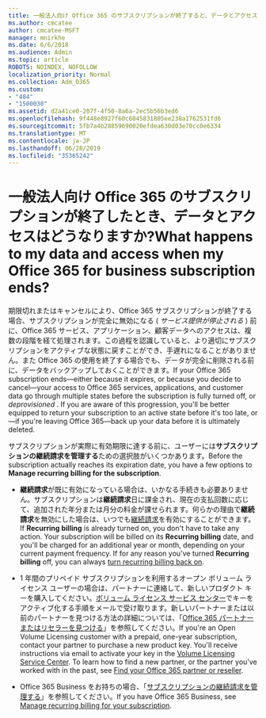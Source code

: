 ```yaml
---
title: 一般法人向け Office 365 のサブスクリプションが終了すると、データとアクセスはどうなりますか?
ms.author: cmcatee
author: cmcatee-MSFT
manager: mnirkhe
ms.date: 6/6/2018
ms.audience: Admin
ms.topic: article
ROBOTS: NOINDEX, NOFOLLOW
localization_priority: Normal
ms.collection: Adm_O365
ms.custom:
- "484"
- "1500030"
ms.assetid: d2a41ce0-207f-4f50-8a6a-2ec5b56b3ed6
ms.openlocfilehash: 9f448e8927f60c6045831805ee238a1762531fd6
ms.sourcegitcommit: 5fb7a4b28859690020efdea630d03e70cc0e6334
ms.translationtype: MT
ms.contentlocale: ja-JP
ms.lasthandoff: 06/28/2019
ms.locfileid: "35365242"
---
```

# <a name="what-happens-to-my-data-and-access-when-my-office-365-for-business-subscription-ends"></a><span data-ttu-id="35332-102">一般法人向け Office 365 のサブスクリプションが終了したとき、データとアクセスはどうなりますか?</span><span class="sxs-lookup"><span data-stu-id="35332-102">What happens to my data and access when my Office 365 for business subscription ends?</span></span>

<span data-ttu-id="35332-p101">期限切れまたはキャンセルにより、Office 365 サブスクリプションが終了する場合、サブスクリプションが完全に無効になる ( *サービス提供が停止される*  ) 前に、Office 365 サービス、アプリケーション、顧客データへのアクセスは、複数の段階を経て処理されます。この過程を認識していると、より適切にサブスクリプションをアクティブな状態に戻すことができ、手遅れになることがありません。また Office 365 の使用を終了する場合でも、データが完全に削除される前に、データをバックアップしておくことができます。</span><span class="sxs-lookup"><span data-stu-id="35332-p101">If your Office 365 subscription ends—either because it expires, or because you decide to cancel—your access to Office 365 services, applications, and customer data go through multiple states before the subscription is fully turned off, or  *deprovisioned*  . If you are aware of this progression, you'll be better equipped to return your subscription to an active state before it's too late, or—if you're leaving Office 365—back up your data before it is ultimately deleted.</span></span>
  
<span data-ttu-id="35332-105">サブスクリプションが実際に有効期限に達する前に、ユーザーには**サブスクリプションの継続請求を管理する**ための選択肢がいくつかあります。</span><span class="sxs-lookup"><span data-stu-id="35332-105">Before the subscription actually reaches its expiration date, you have a few options to **Manage recurring billing for the subscription**.</span></span>
  
- <span data-ttu-id="35332-p102">**継続請求**が既に有効になっている場合は、いかなる手続きも必要ありません。サブスクリプションは**継続請求**日に課金され、現在の支払回数に応じて、追加された年分または月分の料金が課せられます。何らかの理由で**継続請求**を無効にした場合は、いつでも[継続請求](https://support.office.com/article/8d83b530-f4ca-47f6-a666-e5791cbacc7e)を有効にすることができます。</span><span class="sxs-lookup"><span data-stu-id="35332-p102">If **Recurring billing** is already turned on, you don't have to take any action. Your subscription will be billed on its **Recurring billing** date, and you'll be charged for an additional year or month, depending on your current payment frequency. If for any reason you've turned **Recurring billing** off, you can always [turn recurring billing back on](https://support.office.com/article/8d83b530-f4ca-47f6-a666-e5791cbacc7e).</span></span>

- <span data-ttu-id="35332-p103">1 年間のプリペイド サブスクリプションを利用するオープン ボリューム ライセンス ユーザーの場合は、パートナーに連絡して、新しいプロダクト キーを購入してください。[ボリューム ライセンス サービス センター](https://go.microsoft.com/fwlink/p/?LinkID=282016)でキーをアクティブ化する手順をメールで受け取ります。新しいパートナーまたは以前のパートナーを見つける方法の詳細については、「[Office 365 パートナーまたはリセラーを見つける](https://support.office.com/article/b6c18a9b-2aed-4c84-9d75-af709160258c)」を参照してください。</span><span class="sxs-lookup"><span data-stu-id="35332-p103">If you're an Open Volume Licensing customer with a prepaid, one-year subscription, contact your partner to purchase a new product key. You'll receive instructions via email to activate your key in the [Volume Licensing Service Center](https://go.microsoft.com/fwlink/p/?LinkID=282016). To learn how to find a new partner, or the partner you've worked with in the past, see [Find your Office 365 partner or reseller](https://support.office.com/article/b6c18a9b-2aed-4c84-9d75-af709160258c).</span></span>

- <span data-ttu-id="35332-112">Office 365 Business をお持ちの場合、「[サブスクリプションの継続請求を管理する](https://support.office.com/article/8d83b530-f4ca-47f6-a666-e5791cbacc7e)」を参照してください。</span><span class="sxs-lookup"><span data-stu-id="35332-112">If you have Office 365 Business, see [Manage recurring billing for your subscription](https://support.office.com/article/8d83b530-f4ca-47f6-a666-e5791cbacc7e).</span></span>
